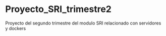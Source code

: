 # Proyecto_SRI_trimestre2
Proyecto del segundo trimestre del modulo SRI relacionado con servidores y dockers
